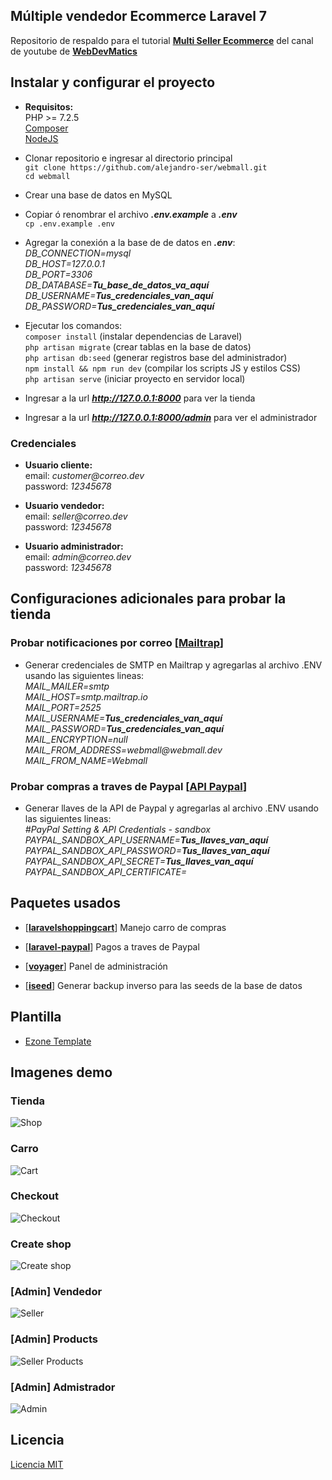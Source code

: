 ## Múltiple vendedor Ecommerce Laravel 7

Repositorio de respaldo para el tutorial **[Multi Seller Ecommerce](https://www.youtube.com/playlist?list=PLzz9vf6075V2xMDgFzAE_j2tug2Vwx9u-)** del canal de youtube de __[WebDevMatics](https://www.youtube.com/channel/UCjpCwTGrMRuTi4FcrCYbkSQ)__

## Instalar y configurar el proyecto

- __Requisitos:__  
    PHP >= 7.2.5  
    [Composer](https://getcomposer.org)  
    [NodeJS](https://nodejs.org)

- Clonar repositorio e ingresar al directorio principal  
`git clone https://github.com/alejandro-ser/webmall.git`  
`cd webmall`
- Crear una base de datos en MySQL
- Copiar ó renombrar el archivo __*.env.example*__ a __*.env*__  
`cp .env.example .env`  
- Agregar la conexión a la base de de datos en **_.env_**:  
_DB_CONNECTION=mysql_  
_DB_HOST=127.0.0.1_  
_DB_PORT=3306_  
_DB_DATABASE=_**_Tu_base_de_datos_va_aquí_**  
_DB_USERNAME=_**_Tus_credenciales_van_aquí_**  
_DB_PASSWORD=_**_Tus_credenciales_van_aquí_**
- Ejecutar los comandos:  
`composer install` (instalar dependencias de Laravel)  
`php artisan migrate` (crear tablas en la base de datos)  
`php artisan db:seed` (generar registros base del administrador)  
`npm install && npm run dev` (compilar los scripts JS y estilos CSS)  
`php artisan serve` (iniciar proyecto en servidor local)
- Ingresar a la url **_http://127.0.0.1:8000_** para ver la tienda
- Ingresar a la url **_http://127.0.0.1:8000/admin_** para ver el administrador

### Credenciales

- **Usuario cliente:**  
    email: _customer@correo.dev_  
    password: _12345678_

- **Usuario vendedor:**  
    email: _seller@correo.dev_  
    password: _12345678_

- **Usuario administrador:**  
    email: _admin@correo.dev_  
    password: _12345678_

## Configuraciones adicionales para probar la tienda

### Probar notificaciones por correo [**[Mailtrap](https://mailtrap.io)**]

- Generar credenciales de SMTP en Mailtrap y agregarlas al archivo .ENV usando las siguientes lineas:  
_MAIL_MAILER=smtp_  
_MAIL_HOST=smtp.mailtrap.io_  
_MAIL_PORT=2525_  
_MAIL_USERNAME=_**_Tus_credenciales_van_aquí_**  
_MAIL_PASSWORD=_**_Tus_credenciales_van_aquí_**  
_MAIL_ENCRYPTION=null_  
_MAIL_FROM_ADDRESS=webmall@webmall.dev_  
_MAIL_FROM_NAME=Webmall_

### Probar compras a traves de **__Paypal__** [**[API Paypal](https://developer.paypal.com)**]

- Generar llaves de la API de Paypal y agregarlas al archivo .ENV usando las siguientes lineas:  
_#PayPal Setting & API Credentials - sandbox_  
_PAYPAL_SANDBOX_API_USERNAME=_**_Tus_llaves_van_aquí_**  
_PAYPAL_SANDBOX_API_PASSWORD=_**_Tus_llaves_van_aquí_**  
_PAYPAL_SANDBOX_API_SECRET=_**_Tus_llaves_van_aquí_**  
_PAYPAL_SANDBOX_API_CERTIFICATE=_

## Paquetes usados

- [**[laravelshoppingcart](https://github.com/darryldecode/laravelshoppingcart)**] Manejo carro de compras

- [**[laravel-paypal](https://github.com/srmklive/laravel-paypal)**] Pagos a traves de Paypal

- [**[voyager](https://voyager-docs.devdojo.com/getting-started/installation)**] Panel de administración

- [**[iseed](https://github.com/orangehill/iseed)**] Generar backup inverso para las seeds de la base de datos

## Plantilla

- [Ezone Template](https://themehunt.com/item/1527339-ezone-free-multipurpose-ecommerce-bootstrap4-template)

## Imagenes demo

### Tienda
![Shop](/public/img/webmall-customer.png)
### Carro
![Cart](/public/img/webmall-cart.png)
### Checkout
![Checkout](/public/img/webmall-checkout.png)
### Create shop
![Create shop](/public/img/webmall-shop.png)
### [**Admin**] Vendedor
![Seller](/public/img/webmall-seller-shop.png)  
### [**Admin**] Products
![Seller Products](/public/img/webmall-seller-products.png)
### [**Admin**] Admistrador
![Admin](/public/img/webmall-admin.png)

## Licencia

[Licencia MIT](https://github.com/alejandro-ser/webmall/blob/master/LICENSE)